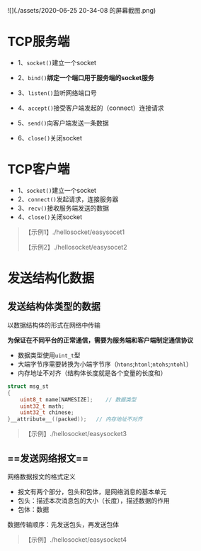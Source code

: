 ![](./assets/2020-06-25 20-34-08 的屏幕截图.png)



# TCP服务端

- 1、`socket()`建立一个socket
- 2、`bind()`**绑定一个端口用于服务端的socket服务**

- 3、`listen()`监听网络端口号
- 4、`accept()`接受客户端发起的（connect）连接请求
- 5、`send()`向客户端发送一条数据
- 6、`close()`关闭socket



# TCP客户端

- 1、`socket()`建立一个socket
- 2、`connect()`发起请求，连接服务器
- 3、`recv()`接收服务端发送的数据
- 4、`close()`关闭socket



> 【示例1】./hellosocket/easysocet1
>
> 【示例2】./hellosocket/easysocet2



# 发送结构化数据



## 发送结构体类型的数据

以数据结构体的形式在网络中传输

**为保证在不同平台的正常通信，需要为服务端和客户端制定通信协议**

- 数据类型使用`uint_t`型
- 大端字节序需要转换为小端字节序（`htons`;`htonl`;`ntohs`;`ntohl`）
- 内存地址不对齐（结构体长度就是各个变量的长度和）

```c
struct msg_st
{
    uint8_t name[NAMESIZE];    // 数据类型
    uint32_t math;
    uint32_t chinese;
}__attribute__((packed));   // 内存地址不对齐
```



> 【示例】./hellosocket/easysocket3



## ==发送网络报文==

网络数据报文的格式定义

- 报文有两个部分，包头和包体，是网络消息的基本单元
- 包头：描述本次消息包的大小（长度），描述数据的作用
- 包体：数据



数据传输顺序：先发送包头，再发送包体



> 【示例】./hellosocket/easysocket4
